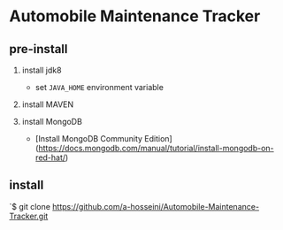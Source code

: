 # Automobile Maintenance Tracker

## pre-install

1. install jdk8
    - set `JAVA_HOME` environment variable
1. install MAVEN
    	
1. install MongoDB
    - [Install MongoDB Community Edition] (https://docs.mongodb.com/manual/tutorial/install-mongodb-on-red-hat/)
	
	
## install

`$ git clone https://github.com/a-hosseini/Automobile-Maintenance-Tracker.git